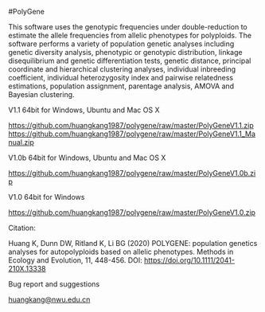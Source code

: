 #PolyGene

This software uses the genotypic frequencies under double-reduction to estimate the allele frequencies from allelic phenotypes for polyploids. The software performs a variety of population genetic analyses including genetic diversity analysis, phenotypic or genotypic distribution, linkage disequilibrium and genetic differentiation tests, genetic distance, principal coordinate and hierarchical clustering analyses, individual inbreeding coefficient, individual heterozygosity index and pairwise relatedness estimations, population assignment, parentage analysis, AMOVA and Bayesian clustering.


V1.1 64bit for Windows, Ubuntu and Mac OS X

https://github.com/huangkang1987/polygene/raw/master/PolyGeneV1.1.zip
https://github.com/huangkang1987/polygene/raw/master/PolyGeneV1.1_Manual.zip


V1.0b 64bit for Windows, Ubuntu and Mac OS X

https://github.com/huangkang1987/polygene/raw/master/PolyGeneV1.0b.zip


V1.0 64bit for Windows

https://github.com/huangkang1987/polygene/raw/master/PolyGeneV1.0.zip


Citation:

Huang K, Dunn DW, Ritland K, Li BG (2020) POLYGENE: population genetics analyses for autopolyploids based on allelic phenotypes. Methods in Ecology and Evolution, 11, 448-456. DOI: https://doi.org/10.1111/2041-210X.13338


Bug report and suggestions

huangkang@nwu.edu.cn
